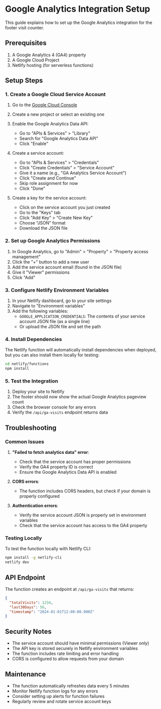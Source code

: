 # Google Analytics Integration Setup

This guide explains how to set up the Google Analytics integration for the footer visit counter.

## Prerequisites

1. A Google Analytics 4 (GA4) property
2. A Google Cloud Project
3. Netlify hosting (for serverless functions)

## Setup Steps

### 1. Create a Google Cloud Service Account

1. Go to the [Google Cloud Console](https://console.cloud.google.com/)
2. Create a new project or select an existing one
3. Enable the Google Analytics Data API:
   - Go to "APIs & Services" > "Library"
   - Search for "Google Analytics Data API"
   - Click "Enable"

4. Create a service account:
   - Go to "APIs & Services" > "Credentials"
   - Click "Create Credentials" > "Service Account"
   - Give it a name (e.g., "GA Analytics Service Account")
   - Click "Create and Continue"
   - Skip role assignment for now
   - Click "Done"

5. Create a key for the service account:
   - Click on the service account you just created
   - Go to the "Keys" tab
   - Click "Add Key" > "Create New Key"
   - Choose "JSON" format
   - Download the JSON file

### 2. Set up Google Analytics Permissions

1. In Google Analytics, go to "Admin" > "Property" > "Property access management"
2. Click the "+" button to add a new user
3. Add the service account email (found in the JSON file)
4. Give it "Viewer" permissions
5. Click "Add"

### 3. Configure Netlify Environment Variables

1. In your Netlify dashboard, go to your site settings
2. Navigate to "Environment variables"
3. Add the following variables:
   - `GOOGLE_APPLICATION_CREDENTIALS`: The contents of your service account JSON file (as a single line)
   - Or upload the JSON file and set the path

### 4. Install Dependencies

The Netlify function will automatically install dependencies when deployed, but you can also install them locally for testing:

```bash
cd netlify/functions
npm install
```

### 5. Test the Integration

1. Deploy your site to Netlify
2. The footer should now show the actual Google Analytics pageview count
3. Check the browser console for any errors
4. Verify the `/api/ga-visits` endpoint returns data

## Troubleshooting

### Common Issues

1. **"Failed to fetch analytics data" error**:
   - Check that the service account has proper permissions
   - Verify the GA4 property ID is correct
   - Ensure the Google Analytics Data API is enabled

2. **CORS errors**:
   - The function includes CORS headers, but check if your domain is properly configured

3. **Authentication errors**:
   - Verify the service account JSON is properly set in environment variables
   - Check that the service account has access to the GA4 property

### Testing Locally

To test the function locally with Netlify CLI:

```bash
npm install -g netlify-cli
netlify dev
```

## API Endpoint

The function creates an endpoint at `/api/ga-visits` that returns:

```json
{
  "totalVisits": 1234,
  "last30Days": 56,
  "timestamp": "2024-01-01T12:00:00.000Z"
}
```

## Security Notes

- The service account should have minimal permissions (Viewer only)
- The API key is stored securely in Netlify environment variables
- The function includes rate limiting and error handling
- CORS is configured to allow requests from your domain

## Maintenance

- The function automatically refreshes data every 5 minutes
- Monitor Netlify function logs for any errors
- Consider setting up alerts for function failures
- Regularly review and rotate service account keys 